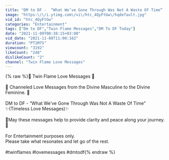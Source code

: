 ```yaml
---
title: "DM to DF -  “What We’ve Gone Through Was Not A Waste Of Time”  ✨(Timeless Love Messages)✨"
image: "https:\/\/i.ytimg.com\/vi\/htc_4QyFtGw\/hqdefault.jpg"
vid_id: "htc_4QyFtGw"
categories: "Entertainment"
tags: ["Dm to DF","Twin Flame Messages","DM To DF Today"]
date: "2021-11-09T00:38:15+03:00"
vid_date: "2021-11-08T11:00:16Z"
duration: "PT1M7S"
viewcount: "3192"
likeCount: "248"
dislikeCount: "2"
channel: "Twin Flame Love Messages"
---
```

{% raw %}🌹 Twin Flame Love Messages 🌹<br /><br />💞  Channeled Love Messages from the Divine Masculine to the Divine Feminine. 💞 <br />     <br />DM to DF -  “What We’ve Gone Through Was Not A Waste Of Time”  ✨(Timeless Love Messages)✨<br /><br />💖May these messages help to provide clarity and peace along your journey.💖<br /><br />For Entertainment purposes only.<br />Please take what resonates and let go of the rest.  <br /><br />#twinflames #lovemessages #dmtodf{% endraw %}
